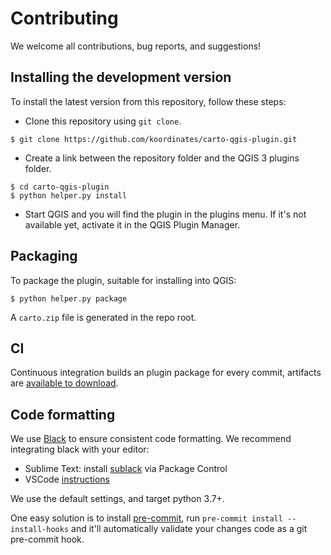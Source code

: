 # Contributing

We welcome all contributions, bug reports, and suggestions!

## Installing the development version

To install the latest version from this repository, follow these steps:

-   Clone this repository using `git clone`.

```console
$ git clone https://github.com/koordinates/carto-qgis-plugin.git
```

-   Create a link between the repository folder and the QGIS 3 plugins folder.

```console
$ cd carto-qgis-plugin
$ python helper.py install
```

-   Start QGIS and you will find the plugin in the plugins menu. If it's not available yet, activate
    it in the QGIS Plugin Manager.

## Packaging

To package the plugin, suitable for installing into QGIS:

```console
$ python helper.py package
```

A `carto.zip` file is generated in the repo root.

## CI

Continuous integration builds an plugin package for every commit, artifacts are
[available to download](https://github.com/koordinates/carto-qgis-plugin/actions/workflows/build.yml).

## Code formatting

We use [Black](https://github.com/psf/black) to ensure consistent code formatting. We recommend integrating black with your editor:

-   Sublime Text: install [sublack](https://packagecontrol.io/packages/sublack) via Package Control
-   VSCode [instructions](https://code.visualstudio.com/docs/python/editing#_formatting)

We use the default settings, and target python 3.7+.

One easy solution is to install [pre-commit](https://pre-commit.com), run `pre-commit install --install-hooks` and it'll automatically validate your changes code as a git pre-commit hook.
